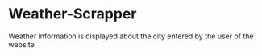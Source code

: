 # Weather-Scrapper
Weather information is displayed about the city entered by the user of the website
